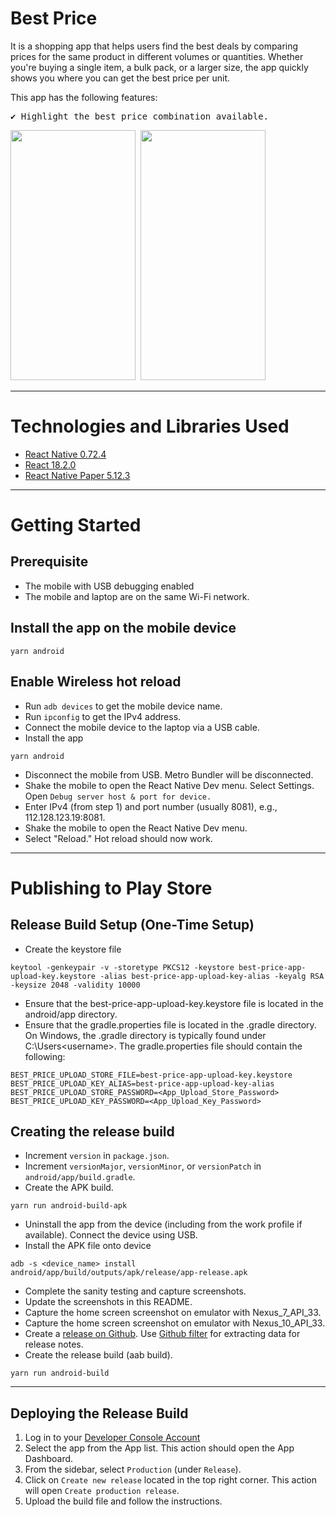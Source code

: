 # Best Price

It is a shopping app that helps users find the best deals by comparing prices for the same product in different volumes or quantities. Whether you're buying a single item, a bulk pack, or a larger size, the app quickly shows you where you can get the best price per unit.

This app has the following features:

<pre>
✔️ Highlight the best price combination available.
</pre>
<p >
  <pre><img src="https://github.com/user-attachments/assets/ea89010f-3616-44a9-8c0a-612675a7578c" width="200" height="400" alt=""/> <img src="https://github.com/user-attachments/assets/d98021f2-94af-4322-b451-4cd6f8ddad99" width="200" height="400" alt=""/></pre>
</p>

---

# Technologies and Libraries Used

- [React Native 0.72.4](https://reactnative.dev/)
- [React 18.2.0](https://reactjs.org/)
- [React Native Paper 5.12.3](https://callstack.github.io/react-native-paper/)

---

# Getting Started

## Prerequisite

- The mobile with USB debugging enabled
- The mobile and laptop are on the same Wi-Fi network.

## Install the app on the mobile device

```
yarn android
```

## Enable Wireless hot reload

- Run `adb devices` to get the mobile device name.
- Run `ipconfig` to get the IPv4 address.
- Connect the mobile device to the laptop via a USB cable.
- Install the app

```
yarn android
```

- Disconnect the mobile from USB. Metro Bundler will be disconnected.
- Shake the mobile to open the React Native Dev menu. Select Settings. Open `Debug server host & port for device.`
- Enter IPv4 (from step 1) and port number (usually 8081), e.g., 112.128.123.19:8081.
- Shake the mobile to open the React Native Dev menu.
- Select "Reload." Hot reload should now work.

---

# Publishing to Play Store

## Release Build Setup (One-Time Setup)

- Create the keystore file

```
keytool -genkeypair -v -storetype PKCS12 -keystore best-price-app-upload-key.keystore -alias best-price-app-upload-key-alias -keyalg RSA -keysize 2048 -validity 10000
```

- Ensure that the best-price-app-upload-key.keystore file is located in the android/app directory.
- Ensure that the gradle.properties file is located in the .gradle directory. On Windows, the .gradle directory is typically found under C:\Users\<username>. The gradle.properties file should contain the following:

```
BEST_PRICE_UPLOAD_STORE_FILE=best-price-app-upload-key.keystore
BEST_PRICE_UPLOAD_KEY_ALIAS=best-price-app-upload-key-alias
BEST_PRICE_UPLOAD_STORE_PASSWORD=<App_Upload_Store_Password>
BEST_PRICE_UPLOAD_KEY_PASSWORD=<App_Upload_Key_Password>
```

## Creating the release build

- Increment `version` in `package.json`.
- Increment `versionMajor`, `versionMinor`, or `versionPatch` in `android/app/build.gradle`.
- Create the APK build.

```
yarn run android-build-apk
```

- Uninstall the app from the device (including from the work profile if available). Connect the device using USB.
- Install the APK file onto device

```
adb -s <device_name> install android/app/build/outputs/apk/release/app-release.apk
```

- Complete the sanity testing and capture screenshots.
- Update the screenshots in this README.
- Capture the home screen screenshot on emulator with Nexus_7_API_33.
- Capture the home screen screenshot on emulator with Nexus_10_API_33.
- Create a [release on Github](https://github.com/night-fury-rider/best-price/releases). Use [Github filter](https://github.com/night-fury-rider/best-price/compare/v0.0.1...main) for extracting data for release notes.
- Create the release build (aab build).

```
yarn run android-build
```

---

## Deploying the Release Build

1. Log in to your [Developer Console Account](https://play.google.com/console/developers)
2. Select the app from the App list. This action should open the App Dashboard.
3. From the sidebar, select `Production` (under `Release`).
4. Click on `Create new release` located in the top right corner. This action will open `Create production release`.
5. Upload the build file and follow the instructions.
